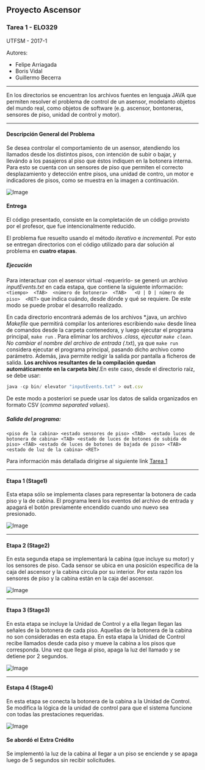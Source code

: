## Proyecto Ascensor
### Tarea 1 - ELO329

UTFSM - 2017-1

Autores:
* Felipe Arriagada
* Boris Vidal
* Guillermo Becerra

------

En los directorios se encuentran los archivos fuentes en lenguaja JAVA que permiten resolver el problema de control de un asensor, modelanto objetos del mundo real, como objetos de software (e.g. ascensor, bontoneras, sensores de piso, unidad de control y motor).

------

#### Descripción General del Problema

Se desea controlar el comportamiento de un asensor, atendiendo los llamados desde los distintos pisos, con intención de subir o bajar, y llevándo a los pasajeros al piso que éstos indiquen en la botonera interna. Para esto se cuenta con un sensores de piso que permiten el correcto desplazamiento y detección entre pisos, una unidad de contro, un motor e indicadores de pisos, como se muestra en la imagen a continuación. 

![Image](http://www.profesores.elo.utfsm.cl/~agv/elo329/1s17/Assignments/T1/Fig1.png)

#### Entrega

El código presentado, consiste en la completación de un código provisto por el profesor, que fue intencionalmente reducido.

El problema fue resuelto usando el método *iterativo* e *incremental*. Por esto se entregan directorios con el código utilizado para dar solución al problema en __cuatro etapas__. 

##### Ejecución

Para interactuar con el asensor virtual -requerirlo- se generó un archivo _inputEvents.txt_ en cada estapa, que contiene la siguiente información: ``` 
<tiempo>  <TAB>  <número de botonera>  <TAB>   <U | D | número de piso>  <RET> ```
que indica cuándo, desde dónde y qué se requiere. De este modo se puede probar el desarrollo realizado.

En cada directorio encontrará además de los archivos *.java, un archivo _Makefile_ que permitirá compilar los anteriores escribiendo ``` make ``` desde línea de comandos desde la carpeta contenedora, y luego ejecutar el programa principal, ``` make run ``` . Para eliminar los archivos *.class, ejecutar ``` make clean ```.  No cambiar el nombre del archivo de entrada (*.txt), ya que ``` make run ``` considera ejecutar el programa principal, pasando dicho archivo como parámetro. Además, java permite redigir la salida por pantalla a ficheros de salida. __Los archivos resultantes de la compilación quedan automáticamente en la carpeta bin/__.En este caso, desde el directorio raíz, se debe usar:
```Javascript
java -cp bin/ elevator "inputEvents.txt" > out.csv
```
De este modo a posteriori se puede usar los datos de salida organizados en formato CSV (*comma separated values*). 

##### Salida del programa:
```
<piso de la cabina> <estado sensores de piso> <TAB>  <estado luces de botonera de cabina> <TAB> <estado de luces de botones de subida de piso> <TAB> <estado de luces de botones de bajada de piso> <TAB> <estado de luz de la cabina> <RET>
```

Para información más detallada dirigirse al siguiente link [Tarea 1](http://www.profesores.elo.utfsm.cl/~agv/elo329/1s17/Assignments/T1_1s17.html)

------

#### Etapa 1 (Stage1)

Esta etapa sólo se implementa clases para representar la botonera de cada piso y la de cabina. El programa leerá los eventos del archivo de entrada y apagará el botón previamente encendido cuando uno nuevo sea presionado. 


![Image](http://profesores.elo.utfsm.cl/~agv/elo329/1s17/Assignments/T1/source/stage1/ClassDiagram.png)

------

#### Etapa 2 (Stage2)

En esta segunda etapa se implementará la cabina (que incluye su motor) y los sensores de piso. Cada sensor se ubica en una posición específica de la caja del ascensor y la cabina circula por su interior. Por esta razón los sensores de piso y la cabina están en la caja del ascensor. 

![Image](http://profesores.elo.utfsm.cl/~agv/elo329/1s17/Assignments/T1/source/stage2/classDiagram.png)

------

#### Etapa 3 (Stage3)

En esta etapa se incluye la Unidad de Control y a ella llegan llegan las señales de la botonera de cada piso. Aquellas de la botonera de la cabina no son consideradas en esta etapa. En esta etapa la Unidad de Control recibe llamados desde cada piso y mueve la cabina a los pisos que corresponda. Una vez que llega al piso, apaga la luz del llamado y se detiene por 2 segundos.

![Image](http://profesores.elo.utfsm.cl/~agv/elo329/1s17/Assignments/T1/source/stage3/Stage3ClassDiagram.png)


------

#### Estapa 4 (Stage4)

En esta etapa se conecta la botonera de la cabina a la Unidad de Control. Se modifica la lógica de la unidad de control para que el sistema funcione con todas las prestaciones requeridas.

![Image](https://github.com/radagast94/ElevatorLab/blob/master/graph.jpg)

#### Se abordó el Extra Crédito

Se implementó la luz de la cabina al llegar a un piso se enciende y se apaga luego de 5 segundos sin recibir solicitudes.
